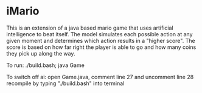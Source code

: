 # iMario

This is an extension of a java based mario game that uses artificial intelligence to beat itself. The model simulates each possible action at any given moment and determines which action results in a "higher score". The score is based on how far right the player is able to go and how many coins they pick up along the way.


To run: ./build.bash; java Game

To switch off ai:
open Game.java, comment line 27 and uncomment line 28
recompile by typing "./build.bash" into terminal
